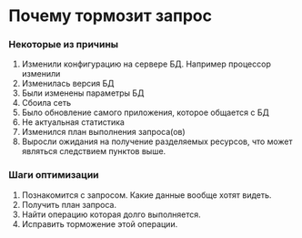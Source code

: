 # Почему тормозит запрос

### Некоторые из причины
  1. Изменили конфигурацию на сервере БД. Например процессор изменили
  2. Изменилась версия БД
  3. Были изменены параметры БД
  4. Сбоила сеть
  5. Было обновление самого приложения, которое общается с БД
  6. Не актуальная статистика
  9. Изменился план выполнения запроса(ов)
  10. Выросли ожидания на получение разделяемых ресурсов, что может являться следствием пунктов выше.
  

### Шаги оптимизации
  1. Познакомится с запросом. Какие данные вообще хотят видеть. 
  2. Получить план запроса. 
  3. Найти операцию которая долго выполняется.
  4. Исправить торможение этой операции.